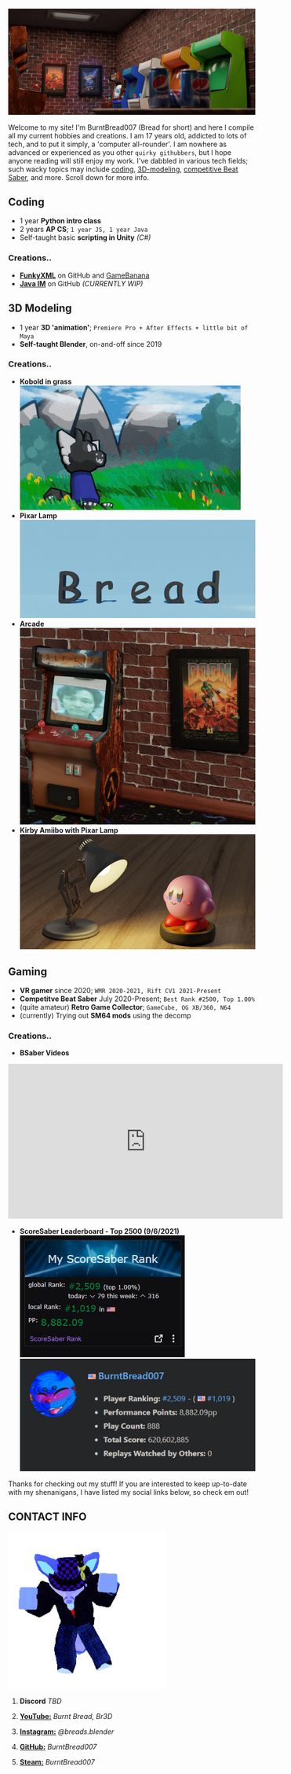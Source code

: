 ![My Arcade room made in Blender](/assets/images/burntbread_arcade1.jpg)

Welcome to my site! I'm BurntBread007 (Bread for short) and here I compile all my current hobbies and creations.
I am 17 years old, addicted to lots of tech, and to put it simply, a 'computer all-rounder'. I am nowhere as advanced or experienced as you other `quirky githubbers`, but I hope anyone reading will still enjoy my work.
I've dabbled in various tech fields; such wacky topics may include [coding](#coding), [3D-modeling](#3d-modeling), [competitive Beat Saber](#gaming), and more. Scroll down for more info.

## **Coding**
- 1 year **Python intro class**
- 2 years **AP CS**; `1 year JS, 1 year Java`
- Self-taught basic **scripting in Unity** _(C#)_

### **Creations..**
- **[FunkyXML](https://github.com/BurntBread007/Funkin-XML-Editor)** on GitHub and [GameBanana](https://gamebanana.com/tools/7032)
- **[Java IM](https://github.com/BurntBread007/Java-IM)** on GitHub _(CURRENTLY WIP)_

## **3D Modeling**
- 1 year **3D 'animation'**; `Premiere Pro + After Effects + little bit of Maya`
- **Self-taught Blender**, on-and-off since 2019

### **Creations..**
- **Kobold in grass**
![Kobold sitting on grassy hill](/assets/images/burntbread_kobold_lowres.gif)
- **Pixar Lamp**
![Recreation of Pixar intro](/assets/images/burntbread_pixar.gif)
- **Arcade**
![Arcade Room](/assets/images/burntbread_arcade2.jpg)
- **Kirby Amiibo with Pixar Lamp**
![Kirby Amiibo Smash Figure + Pixar Lamp](/assets/images/burntbread_pixar_kirby.jpg)

## **Gaming**
- **VR gamer** since 2020; `WMR 2020-2021, Rift CV1 2021-Present`
- **Competitve Beat Saber** July 2020-Present; `Best Rank #2500, Top 1.00%`
- (quite amateur) **Retro Game Collector**; `GameCube, OG XB/360, N64`
- (currently) Trying out **SM64 mods** using the decomp

### **Creations..**
- **BSaber Videos**
<p>
<iframe width="560" height="315" src="https://www.youtube-nocookie.com/embed/LkDhjqpIS3A" title="YouTube video player" frameborder="0" allow="accelerometer; autoplay; clipboard-write; encrypted-media; gyroscope; picture-in-picture" allowfullscreen></iframe>
</p>

- **ScoreSaber Leaderboard - Top 2500 (9/6/2021)**
![ScoreSaber extension from Twitch - #2509](/assets/images/burntbread_bsaber_twitch.jpg)
![ScoreSaber leaderboard - #2509](/assets/images/burntbread_scoresaber.jpg)


Thanks for checking out my stuff! If you are interested to keep up-to-date with my shenanigans, I have listed my social links below, so check em out!

## CONTACT INFO
![amogoose](/assets/images/burntbread_orange2.gif)

1. **Discord** _TBD_

2. **[YouTube:](https://www.youtube.com/channel/UCv-LEwn6Jtl1_agLO2t9CYg)** _Burnt Bread, Br3D_

3. **[Instagram:](https://www.instagram.com/breads.blender/)** _@breads.blender_

4. **[GitHub:](https://github.com/burntbread007)** _BurntBread007_

5. **[Steam:](https://steamcommunity.com/id/burntbread007/)** _BurntBread007_